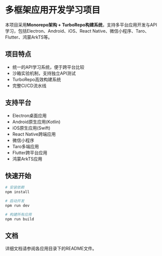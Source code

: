 # 多框架应用开发学习项目

本项目采用**Monorepo架构 + TurboRepo构建系统**，支持多平台应用开发与API学习，包括Electron、Android、iOS、React Native、微信小程序、Taro、Flutter、鸿蒙ArkTS等。

## 项目特点

- 统一的API学习系统，便于跨平台比较
- 沙箱实验机制，支持独立API测试
- TurboRepo高效构建系统
- 完整CI/CD流水线

## 支持平台

- Electron桌面应用
- Android原生应用(Kotlin)
- iOS原生应用(Swift)
- React Native跨端应用
- 微信小程序
- Taro多端应用
- Flutter跨平台应用
- 鸿蒙ArkTS应用

## 快速开始

```bash
# 安装依赖
npm install

# 启动开发
npm run dev

# 构建所有应用
npm run build
```

## 文档

详细文档请参阅各应用目录下的README文件。